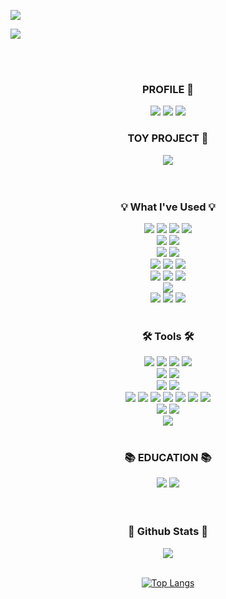 <!-- 깔끔한 배지 -->
<a href="https://github.com/haileeLog" target="_blank"><img src="https://img.shields.io/badge/github-000000?style=for-the-badge&logo-bitdefender&logoColor=FFFFFF"/></a>
<!-- 설명이 있는 배지 -->
<a href="https://github.com/haileeLog" target="_blank"><img src="https://img.shields.io/badge/PROFILE-github%20blog%20-ff69b4"/></a>



<div align=center>
 <br>
  <!-- 
![header](https://capsule-render.vercel.app/api?type=rect&text=HAILEE&fontAlign=50&fontAlignY=35&fontSize=40&desc=/*web%20developer%20and%20more*/&descAlignY=70&descAlign=50&theme=radical)
 -->
<br> 

<h3 align="center"><b> PROFILE 📍 </b></h3>
  <a href="https://haileelog.github.io/" target="_blank"><img src="https://img.shields.io/badge/website-ff69b4?style=for-the-badge&logo=About.me&logoColor=FFFFFF"/></a>
  <a href="https://github.com/haileeLog" target="_blank"><img src="https://img.shields.io/badge/github-000000?style=for-the-badge&logo-bitdefender&logoColor=FFFFFF"/></a>
  <a href="https://kkram95.tistory.com/" target="_blank"><img src="https://img.shields.io/badge/techblog-666666?style=for-the-badge&logo-bitdefender&logoColor=FFFFFF"/></a>
<br>

<h3 align="center"><b> TOY PROJECT 🧸 </b></h3>
  <a href="" target="_blank"><img src="https://img.shields.io/badge/food_Roulette-A1BFD7?style=for-the-badge&logo-bitdefender&logoColor=FFFFFF"/></a>
  <!-- https://img.shields.io/badge/App_Store-0D96F6?style=for-the-badge&logo=app-store&logoColor=white -->
<br>
<br>
<br>

 <h3 align="center"><b>💡 What I've Used 💡</b></h3>
  <a href="" target="_blank"><img src="https://img.shields.io/badge/Java-ED8B00?style=for-the-badge&logo=openjdk&logoColor=white"/></a>
  <a href="" target="_blank"><img src="https://img.shields.io/badge/Spring-6DB33F?style=for-the-badge&logo=spring&logoColor=white"/></a>
  <a href="" target="_blank"><img src="https://img.shields.io/badge/Hibernate-59666C?style=for-the-badge&logo=Hibernate&logoColor=white"/></a>
  <a href="" target="_blank"><img src="https://img.shields.io/badge/Spring_Security-6DB33F?style=for-the-badge&logo=Spring-Security&logoColor=white"/></a>
  <br>
  <a href="" target="_blank"><img src="https://img.shields.io/badge/python-3776AB?style=for-the-badge&logo=python&logoColor=FFFFFF"/></a>
  <a href="" target="_blank"><img src="https://img.shields.io/badge/Django-092E20?style=for-the-badge&logo=Django&logoColor=FFFFFF"/></a>
  <br>
  <a href="" target="_blank"><img src="https://img.shields.io/badge/JavaScript-F7DF1E?style=for-the-badge&logo=javascript&logoColor=black"/></a>
  <a href="" target="_blank"><img src="https://img.shields.io/badge/jQuery-0769AD?style=for-the-badge&logo=jquery&logoColor=white"/></a>
  <br>
  <a href="" target="_blank"><img src="https://img.shields.io/badge/HTML5-E34F26?style=for-the-badge&logo=html5&logoColor=white"/></a>
  <a href="" target="_blank"><img src="https://img.shields.io/badge/CSS3-1572B6?style=for-the-badge&logo=css3&logoColor=white"/></a>
  <a href="" target="_blank"><img src="https://img.shields.io/badge/Bootstrap-563D7C?style=for-the-badge&logo=bootstrap&logoColor=white"/></a>
  <br>
  <a href="" target="_blank"><img src="https://img.shields.io/badge/mac%20os-000000?style=for-the-badge&logo=apple&logoColor=white"/></a> 
  <a href="" target="_blank"><img src="https://img.shields.io/badge/Windows-0078D6?style=for-the-badge&logo=windows&logoColor=white"/></a> 
  <a href="" target="_blank"><img src="https://img.shields.io/badge/linux-FCC624?style=for-the-badge&logo=linux&logoColor=FFFFFF"/></a> 
  <br>
  <a href="" target="_blank"><img src="https://img.shields.io/badge/Amazon_AWS-FF9900?style=for-the-badge&logo=amazonaws&logoColor=white"/></a> 
  <br>
  <a href="" target="_blank"><img src="https://img.shields.io/badge/MySQL-4479A1?style=for-the-badge&logo=MySQL&logoColor=FFFFFF"/></a> 
  <a href="" target="_blank"><img src="https://img.shields.io/badge/Oracle-F80000?style=for-the-badge&logo=oracle&logoColor=black"/></a>
  <a href="" target="_blank"><img src="https://img.shields.io/badge/MariaDB-003545?style=for-the-badge&logo=mariadb&logoColor=white"/></a>
<br>
<br>

 <h3><b>🛠 Tools 🛠</b></h3>
  <a href="" target="_blank"><img src="https://img.shields.io/badge/Eclipse-2C2255?style=for-the-badge&logo=eclipse&logoColor=white"/></a>
  <a href="" target="_blank"><img src="https://img.shields.io/badge/IntelliJ_IDEA-000000.svg?style=for-the-badge&logo=intellij-idea&logoColor=white"/></a>
  <a href="" target="_blank"><img src="https://img.shields.io/badge/Visual_Studio_Code-0078D4?style=for-the-badge&logo=visual%20studio%20code&logoColor=white"/></a>
  <a href="" target="_blank"><img src="https://img.shields.io/badge/DataGrip-000000.svg?style=for-the-badge&logo=datagrip&logoColor=white"/></a>
  <br>
  <a href="" target="_blank"><img src="https://img.shields.io/badge/iTerm2-000000?style=for-the-badge&logo=iterm2&logoColor=white"/></a>
  <a href="" target="_blank"><img src="https://img.shields.io/badge/VIM-%2311AB00.svg?&style=for-the-badge&logo=vim&logoColor=white"/></a>
  <br>
  <a href="" target="_blank"><img src="https://img.shields.io/badge/eslint-3A33D1?style=for-the-badge&logo=eslint&logoColor=white"/></a>
  <a href="" target="_blank"><img src="https://img.shields.io/badge/SonarLint-CB2029?style=for-the-badge&logo=sonarlint&logoColor=white"/></a>
 <br>
  <a href="" target="_blank"><img src="https://img.shields.io/badge/git-F05032?style=for-the-badge&logo=git&logoColor=FFFFFF"/></a> 
  <a href="" target="_blank"><img src="https://img.shields.io/badge/Bitbucket-0747a6?style=for-the-badge&logo=bitbucket&logoColor=white"/></a>
  <a href="" target="_blank"><img src="https://img.shields.io/badge/Jira-0052CC?style=for-the-badge&logo=Jira&logoColor=white"/></a>
  <a href="" target="_blank"><img src="https://img.shields.io/badge/confluence-147EFB?style=for-the-badge&logo=confluence&logoColor=#172B4D"/></a> 
  <a href="" target="_blank"><img src="https://img.shields.io/badge/slack-4A154B?style=for-the-badge&logo=slack&logoColor=FFFFFF"/></a>
  <a href="" target="_blank"><img src="https://img.shields.io/badge/notion-000000?style=for-the-badge&logo=notion&logoColor=FFFFFF"/></a>
  <a href="" target="_blank"><img src="https://img.shields.io/badge/trello-0052CC?style=for-the-badge&logo=trello&logoColor=FFFFFF"/></a> 
  <br>
  <a href="" target="_blank"><img src="https://img.shields.io/badge/Miro-050038?style=for-the-badge&logo=Miro&logoColor=white"/></a>
  <a href="" target="_blank"><img src="https://img.shields.io/badge/figma-F24E1E?style=for-the-badge&logo=figma&logoColor=FFFFFF"/></a> 
  <br>
  <a href="" target="_blank"><img src="https://aleen42.github.io/badges/src/zeplin.svg"/></a>
<br>
<br>

 <h3><b>📚 EDUCATION 📚</b></h3>
  <a href="" target="_blank"><img src="https://img.shields.io/badge/Udemy-EC5252?style=for-the-badge&logo=Udemy&logoColor=white"/></a>
  <a href="" target="_blank"><img src="https://img.shields.io/badge/inflearn-14BF96?style=for-the-badge&logoColor=white"/></a>
</div>
<br>
<br>

<div align="center">
 <h3><b> 🎄 Github Stats 🎄 </b></h3>
  <img src="https://github-readme-stats.vercel.app/api?username=soberanlaysts&show_icons=true&count_private=true&hide_border=true" align="center" />
</div>  
<br>

<div align="center">
  
  [![Top Langs](https://github-readme-stats.vercel.app/api/top-langs/?username=haileelog&langs_count=5&layout=compact)](https://github.com/jogilsang/jogilsang)
  
</div>




